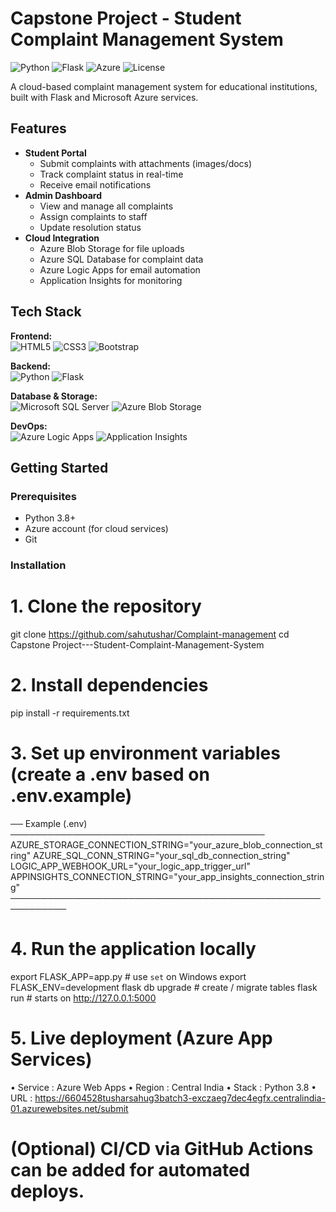 # Capstone Project - Student Complaint Management System

![Python](https://img.shields.io/badge/Python-3.8%2B-blue?logo=python)
![Flask](https://img.shields.io/badge/Flask-2.x-black?logo=flask)
![Azure](https://img.shields.io/badge/Azure%20Cloud-Deployed-blue?logo=microsoft-azure)
![License](https://img.shields.io/badge/License-MIT-green)

A cloud-based complaint management system for educational institutions, built with Flask and Microsoft Azure services.

## Features

- **Student Portal**
  - Submit complaints with attachments (images/docs)
  - Track complaint status in real-time
  - Receive email notifications
- **Admin Dashboard**
  - View and manage all complaints
  - Assign complaints to staff
  - Update resolution status
- **Cloud Integration**
  - Azure Blob Storage for file uploads
  - Azure SQL Database for complaint data
  - Azure Logic Apps for email automation
  - Application Insights for monitoring

## Tech Stack

**Frontend:**  
![HTML5](https://img.shields.io/badge/HTML5-E34F26?logo=html5&logoColor=white)
![CSS3](https://img.shields.io/badge/CSS3-1572B6?logo=css3&logoColor=white)
![Bootstrap](https://img.shields.io/badge/Bootstrap-7952B3?logo=bootstrap&logoColor=white)

**Backend:**  
![Python](https://img.shields.io/badge/Python-3.8%2B-blue?logo=python)
![Flask](https://img.shields.io/badge/Flask-2.x-black?logo=flask)

**Database & Storage:**  
![Microsoft SQL Server](https://img.shields.io/badge/SQL%20Server-CC2927?logo=microsoft-sql-server&logoColor=white)
![Azure Blob Storage](https://img.shields.io/badge/Azure%20Blob%20Storage-0078D4?logo=microsoft-azure&logoColor=white)

**DevOps:**  
![Azure Logic Apps](https://img.shields.io/badge/Azure%20Logic%20Apps-0078D4?logo=microsoft-azure&logoColor=white)
![Application Insights](https://img.shields.io/badge/Application%20Insights-0078D4?logo=microsoft-azure&logoColor=white)

## Getting Started

### Prerequisites

- Python 3.8+
- Azure account (for cloud services)
- Git

### Installation

# 1. Clone the repository
git clone https://github.com/sahutushar/Complaint-management
cd Capstone Project---Student-Complaint-Management-System

# 2. Install dependencies
pip install -r requirements.txt

# 3. Set up environment variables (create a .env based on .env.example)
 ── Example (.env) ─────────────────────────────────────────
 AZURE_STORAGE_CONNECTION_STRING="your_azure_blob_connection_string"
 AZURE_SQL_CONN_STRING="your_sql_db_connection_string"
 LOGIC_APP_WEBHOOK_URL="your_logic_app_trigger_url"
 APPINSIGHTS_CONNECTION_STRING="your_app_insights_connection_string"
 ───────────────────────────────────────────────────────────

# 4. Run the application locally
export FLASK_APP=app.py          # use `set` on Windows
export FLASK_ENV=development
flask db upgrade                 # create / migrate tables
flask run                        # starts on http://127.0.0.1:5000

# 5. Live deployment (Azure App Services)
  • Service  : Azure Web Apps
  • Region   : Central India
  • Stack    : Python 3.8
  • URL      : https://6604528tusharsahug3batch3-exczaeg7dec4egfx.centralindia-01.azurewebsites.net/submit

# (Optional) CI/CD via GitHub Actions can be added for automated deploys.








